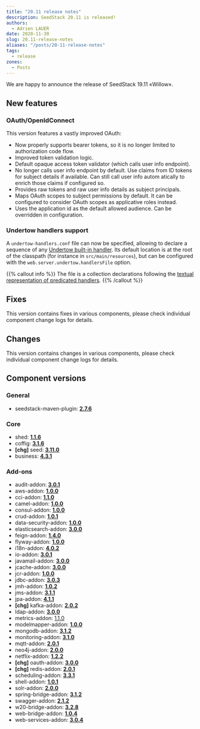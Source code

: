 ```yaml
---
title: "20.11 release notes"
description: SeedStack 20.11 is released!
authors:
  - Adrien LAUER
date: 2020-11-30
slug: 20.11-release-notes
aliases: "/posts/20-11-release-notes"
tags:
  - release
zones:
  - Posts
---
```


We are happy to announce the release of SeedStack 19.11 «Willow».<!--more-->

## New features

### OAuth/OpenIdConnect

This version features a vastly improved OAuth:

* Now properly supports bearer tokens, so it is no longer limited to authorization code flow.
* Improved token validation logic.
* Default opaque access token validator (which calls user info endpoint).
* No longer calls user info endpoint by default. Use claims from ID tokens for subject details if available. Can still
call user info autom    atically to enrich those claims if configured so.
* Provides raw tokens and raw user info details as subject principals.
* Maps OAuth scopes to subject permissions by default. It can be configured to consider OAuth scopes as applicative
roles instead.
* Uses the application id as the default allowed audience. Can be overridden in configuration.

### Undertow handlers support

A `undertow-handlers.conf` file can now be specified, allowing to declare a sequence of any [Undertow built-in handler](https://undertow.io/undertow-docs/undertow-docs-2.1.0/index.html#built-in-handlers).
Its default location is at the root of the classpath (for instance in `src/main/resources`), but can be configured with
the `web.server.undertow.handlersFile` option.

{{% callout info %}}
The file is a collection declarations following the [textual representation of predicated handlers](https://undertow.io/undertow-docs/undertow-docs-2.1.0/#textual-representation).
{{% /callout %}}

## Fixes

This version contains fixes in various components, please check individual component change logs for details.

## Changes

This version contains changes in various components, please check individual component change logs for details.

## Component versions

### General

* seedstack-maven-plugin: **[2.7.6](https://github.com/seedstack/seedstack-maven-plugin/releases/tag/v2.7.5)**

### Core

* shed: **[1.1.6](https://github.com/seedstack/shed/releases/tag/v1.1.6)**
* coffig: **[3.1.6](https://github.com/seedstack/coffig/releases/tag/v3.1.6)**
* **[chg]** seed: **[3.11.0](https://github.com/seedstack/seed/releases/tag/v3.11.0)**
* business: **[4.3.1](https://github.com/seedstack/business/releases/tag/v4.3.1)**

### Add-ons

* audit-addon: **[3.0.1](https://github.com/seedstack/audit-addon/releases/tag/v3.0.1)**
* aws-addon: **[1.0.0](https://github.com/seedstack/aws-addon/releases/tag/v1.0.0)**
* cci-addon: **[1.1.0](https://github.com/seedstack/cci-addon/releases/tag/v1.1.0)**
* camel-addon: **[1.0.0](https://github.com/seedstack/camel-addon/releases/tag/v1.0.0)**
* consul-addon: **[1.0.0](https://github.com/seedstack/consul-addon/releases/tag/v1.0.0)**
* crud-addon: **[1.0.1](https://github.com/seedstack/crud-addon/releases/tag/v1.0.1)**
* data-security-addon: **[1.0.0](https://github.com/seedstack/data-security-addon/releases/tag/v1.0.0)**
* elasticsearch-addon: **[3.0.0](https://github.com/seedstack/elasticsearch-addon/releases/tag/v3.0.0)**
* feign-addon: **[1.4.0](https://github.com/seedstack/feign-addon/releases/tag/v1.4.0)**
* flyway-addon: **[1.0.0](https://github.com/seedstack/flyway-addon/releases/tag/v1.0.0)**
* i18n-addon: **[4.0.2](https://github.com/seedstack/i18n-addon/releases/tag/v4.0.2)**
* io-addon: **[3.0.1](https://github.com/seedstack/io-addon/releases/tag/v3.0.1)**
* javamail-addon: **[3.0.0](https://github.com/seedstack/javamail-addon/releases/tag/v3.0.0)**
* jcache-addon: **[3.0.0](https://github.com/seedstack/jcache-addon/releases/tag/v3.0.0)**
* jcr-addon: **[1.0.0](https://github.com/seedstack/jcr-addon/releases/tag/v1.0.0)**
* jdbc-addon: **[3.0.3](https://github.com/seedstack/jdbc-addon/releases/tag/v3.0.3)**
* jmh-addon: **[1.0.2](https://github.com/seedstack/jmh-addon/releases/tag/v1.0.2)**
* jms-addon: **[3.1.1](https://github.com/seedstack/jms-addon/releases/tag/v3.1.1)**
* jpa-addon: **[4.1.1](https://github.com/seedstack/jpa-addon/releases/tag/v4.1.1)**
* **[chg]** kafka-addon: **[2.0.2](https://github.com/seedstack/kafka-addon/releases/tag/v2.0.2)**
* ldap-addon: **[3.0.0](https://github.com/seedstack/ldap-addon/releases/tag/v3.0.0)**
* metrics-addon: [1.1.0](https://github.com/seedstack/metrics-addon/releases/tag/v1.1.0)
* modelmapper-addon: **[1.0.0](https://github.com/seedstack/modelmapper-addon/releases/tag/v1.0.0)**
* mongodb-addon: **[3.1.2](https://github.com/seedstack/mongodb-addon/releases/tag/v3.1.2)**
* monitoring-addon: **[3.1.0](https://github.com/seedstack/monitoring-addon/releases/tag/v3.1.0)**
* mqtt-addon: **[2.0.1](https://github.com/seedstack/mqtt-addon/releases/tag/v2.0.1)**
* neo4j-addon: **[2.0.0](https://github.com/seedstack/neo4j-addon/releases/tag/v2.0.0)**
* netflix-addon: **[1.2.2](https://github.com/seedstack/netflix-addon/releases/tag/v1.2.2)**
* **[chg]** oauth-addon: **[3.0.0](https://github.com/seedstack/oauth-addon/releases/tag/v3.0.0)**
* **[chg]** redis-addon: **[2.0.1](https://github.com/seedstack/redis-addon/releases/tag/v2.0.1)**
* scheduling-addon: **[3.3.1](https://github.com/seedstack/scheduling-addon/releases/tag/v3.3.1)**
* shell-addon: **[1.0.1](https://github.com/seedstack/shell-addon/releases/tag/v1.0.1)**
* solr-addon: **[2.0.0](https://github.com/seedstack/solr-addon/releases/tag/v2.0.0)**
* spring-bridge-addon: **[3.1.2](https://github.com/seedstack/spring-bridge-addon/releases/tag/v3.1.2)**
* swagger-addon: **[2.1.2](https://github.com/seedstack/swagger-addon/releases/tag/v2.1.2)**
* w20-bridge-addon: **[3.2.8](https://github.com/seedstack/w20-bridge-addon/releases/tag/v3.2.8)**
* web-bridge-addon: **[1.0.4](https://github.com/seedstack/web-bridge-addon/releases/tag/v1.0.4)**
* web-services-addon: **[3.0.4](https://github.com/seedstack/web-services-addon/releases/tag/v3.0.4)**
